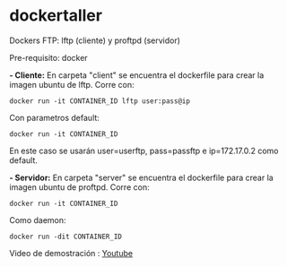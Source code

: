 # dockertaller
Dockers FTP: lftp (cliente) y proftpd (servidor)
  
Pre-requisito: docker
  
  
**- Cliente:**
En carpeta "client" se encuentra el dockerfile para crear la imagen ubuntu de lftp.
Corre con:
```
docker run -it CONTAINER_ID lftp user:pass@ip
```
Con parametros default:
```
docker run -it CONTAINER_ID
```
En este caso se usarán user=userftp, pass=passftp e ip=172.17.0.2 como default.
  
  
**- Servidor:**
En carpeta "server" se encuentra el dockerfile para crear la imagen ubuntu de proftpd.
Corre con:
```
docker run -it CONTAINER_ID
```
Como daemon:
```
docker run -dit CONTAINER_ID
```
  
  
Video de demostración : [Youtube](link)
